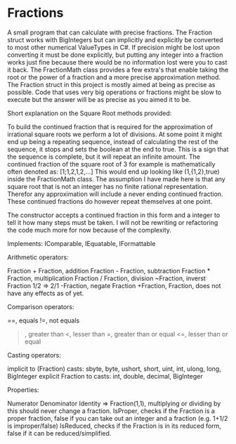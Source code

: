 # Fractions
A small program that can calculate with precise fractions.
The Fraction struct works with BigIntegers but can implicitly and explicitly be converted to most other numerical ValueTypes in C#.
If precision might be lost upon converting it must be done explicitly, but putting any integer into a fraction works just fine because there would be no information lost were you to cast it back.
The FractionMath class provides a few extra's that enable taking the root or the power of a fraction and a more precise approximation method.
The Fraction struct in this project is mostly aimed at being as precise as possible.
Code that uses very big operations or fractions might be slow to execute but the answer will be as precise as you aimed it to be.

Short explanation on the Square Root methods provided:

To build the continued fraction that is required for the approximation of irrational square roots we perform a lot of divisions.
At some point it might end up being a repeating sequence, instead of calculating the rest of the sequence, it stops and sets the boolean at the end to true.
This is a sign that the sequence is complete, but it will repeat an infinite amount.
The continued fraction of the square root of 3 for example is mathematically often denoted as: [1;1,2,1,2,…]
This would end up looking like (1,{1,2},true) inside the FractionMath class.
The assumption I have made here is that any square root that is not an integer has no finite rational representation.
Therefor any approximation will include a never ending continued fraction.
These continued fractions do however repeat themselves at one point.

The constructor accepts a continued fraction in this form and a integer to tell it how many steps must be taken.
I will not be rewriting or refactoring the code much more for now because of the complexity.

Implements: IComparable<Fraction>, IEquatable<Fraction>, IFormattable

Arithmetic operators:

Fraction + Fraction, addition
Fraction - Fraction, subtraction
Fraction * Fraction, multiplication
Fraction / Fraction, division
~Fraction, inverst Fraction 1/2 => 2/1
-Fraction, negate Fraction
+Fraction, Fraction, does not have any effects as of yet.

Comparison operators:

==, equals
!=, not equals
>, greater than
<, lesser than
>=, greater than or equal
<=, lesser than or equal

Casting operators:

implicit to (Fraction) casts: sbyte, byte, ushort, short, uint, int, ulong, long, BigInteger
explicit Fraction to casts: int, double, decimal, BigInteger

Properties:

Numerator
Denominator
Identity => Fraction(1,1), multiplying or dividing by this should never change a fraction.
IsProper, checks if the Fraction is a proper fraction, false if you can take out an integer and a fraction (e.g. 1+1/2 is improper/false)
IsReduced, checks if the Fraction is in its reduced form, false if it can be reduced/simplified.



